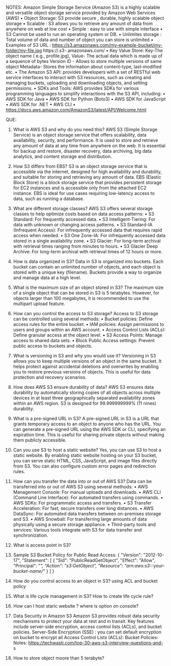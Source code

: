 NOTES:
Amazon Simple Storage Service (Amazon S3) is a highly scalable and versatile object storage service provided by Amazon Web Services (AWS)
•	Object Storage: S3 provide secure , durable, highly scalable object storage 
•	Scalable : S3 allows you to retrieve any amount of data from anywhere on web at low cost
•	Simple : easy to use with simple interface
•	S3 Cannot be used to run an operating system or DB.
•	Unlimites storage : Total volume of data and number of object you can store is unlimited
•	Examples of S3 URL : https://s3.amazonaws.com/my-example-bucket/my-folder/my-file.jpg
 https://<bucket-name>.s3-<region>.amazonaws.com/<object-key>
•	Key Value Store: Key-The object name ( e.g., profile.jpg), 
    Value- The actual data which is made up of a sequence of bytes
    Version ID - Allows to store multiple versions of same object
    Metadata- Stores the information about content-type, last-modified etc.
•	The Amazon S3 API: provides developers with a set of RESTful web service interfaces to interact with S3 resources, such as creating and managing buckets, uploading and downloading objects, and setting permissions.
•	SDKs and Tools: AWS provides SDKs for various programming languages to simplify interactions with the S3 API, including:
• AWS SDK for Java
• AWS SDK for Python (Boto3)
• AWS SDK for JavaScript
• AWS SDK for .NET
• AWS CLI
•	https://docs.aws.amazon.com/AmazonS3/latest/API/Welcome.html







QUE:
1.	What is AWS S3 and why do you need this?
    AWS S3 (Simple Storage Service) is an object storage service that offers scalability, data availability, security, and performance. It is used to store and retrieve any amount of data at any time from anywhere on the web. It is essential for backup and restore, disaster recovery, data archiving, big data analytics, and content storage and distribution.


2.	How S3 differs from EBS?
    S3 is an object storage service that is accessible via the internet, designed for high availability and durability, and suitable for storing and retrieving any amount of data. EBS (Elastic Block Store) is a block storage service that provides persistent storage for EC2 instances and is accessible only from the attached EC2 instance. EBS is ideal for use cases requiring low-latency access to data, such as running a database.


3.	What are different storage classes?
    AWS S3 offers several storage classes to help optimize costs based on data access patterns:
    •	S3 Standard: For frequently accessed data.
    •	S3 Intelligent-Tiering: For data with unknown or changing access patterns.
    •	S3 Standard-IA (Infrequent Access): For infrequently accessed data that requires rapid access when needed.
    •	S3 One Zone-IA: For infrequently accessed data stored in a single availability zone.
    •	S3 Glacier: For long-term archival with retrieval times ranging from minutes to hours.
    •	S3 Glacier Deep Archive: For long-term archival with retrieval times of 12 hours or more.


4.	How is data organized in S3?
    Data in S3 is organized into buckets. Each bucket can contain an unlimited number of objects, and each object is stored with a unique key (filename). Buckets provide a way to organize and manage data at a high level.


5.	What is the maximum size of an object stored in S3?
    The maximum size of a single object that can be stored in S3 is 5 terabytes. However, for objects larger than 100 megabytes, it is recommended to use the multipart upload feature.


6.	How can you control the access to S3 storage?
    Access to S3 storage can be controlled using several methods:
    •	Bucket policies: Define access rules for the entire bucket.
    •	IAM policies: Assign permissions to users and groups within an AWS account.
    •	Access Control Lists (ACLs): Define granular access at the object level.
    •	S3 Access Points: Manage access to shared data sets.
    •	Block Public Access settings: Prevent public access to buckets and objects.


7.	What is versioning in S3 and why you would use it?
    Versioning in S3 allows you to keep multiple versions of an object in the same bucket. It helps protect against accidental deletions and overwrites by enabling you to restore previous versions of objects. This is useful for data protection and recovery scenarios.


8.	How does AWS S3 ensure durability of data?
    AWS S3 ensures data durability by automatically storing copies of all objects across multiple devices in at least three geographically separated availability zones within an AWS region. S3 is designed for 99.999999999% (11 nines) durability.



9.	What is a pre-signed URL in S3?
    A pre-signed URL in S3 is a URL that grants temporary access to an object to anyone who has the URL. You can generate a pre-signed URL using the AWS SDK or CLI, specifying an expiration time. This is useful for sharing private objects without making them publicly accessible.


10.	Can you use S3 to host a static website?
    Yes, you can use S3 to host a static website. By enabling static website hosting on your S3 bucket, you can serve static HTML, CSS, JavaScript, and image files directly from S3. You can also configure custom error pages and redirection rules.


11.	How can you transfer the data into or out of AWS S3?
    Data can be transferred into or out of AWS S3 using several methods:
    •	AWS Management Console: For manual uploads and downloads.
    •	AWS CLI (Command Line Interface): For automated transfers using commands.
    •	AWS SDKs: For programmatic access and transfers.
    •	S3 Transfer Acceleration: For fast, secure transfers over long distances.
    •	AWS DataSync: For automated data transfers between on-premises storage and S3.
    •	AWS Snowball: For transferring large amounts of data physically using a secure storage appliance.
    •	Third-party tools and services: Various tools integrate with S3 for data transfer and synchronization.

12. What is access point in S3?


13. Sample S3 Bucket Policy for Public Read Access:
{
    "Version": "2012-10-17",
    "Statement": [
        {
            "Sid": "PublicReadGetObject",
            "Effect": "Allow",
            "Principal": "*",
            "Action": "s3:GetObject",
            "Resource": "arn:aws:s3:::your-bucket-name/*"
        } ] }

14. How do you control access to an object in S3?
      	using ACL and bucket policy

15. What is life cycle management in S3? How to create life cycle rule?

16. How can I host staric website ? where is option on console?

17. Data Security in Amazon S3
    Amazon S3 provides robust data security mechanisms to protect your data at rest and in transit. Key features include server-side encryption, access control lists (ACLs), and bucket policies.
    Server-Side Encryption (SSE) : you can set default encryption on bucket to encrypt all 
    Access Control Lists (ACLs): 
    Bucket Policies: 
    Notes:
    https://techwasti.com/top-30-aws-s3-interview-questions-and- s

18. How to store object moore than 5 terabyte?